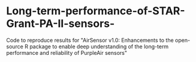 # Long-term-performance-of-STAR-Grant-PA-II-sensors-
Code to reproduce results for "AirSensor v1.0: Enhancements to the open-source R package to enable deep understanding of the long-term performance and reliability of PurpleAir sensors"
